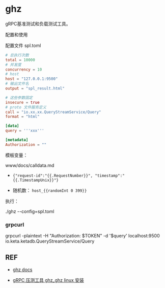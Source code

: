 
# ghz

gRPC基准测试和负载测试工具。


配置和使用

配置文件 spl.toml
```toml
# 总执行次数
total = 10000
# 并发度
concurrency = 10
# host
host = "127.0.0.1:9500"
# 输出文件名
output = "spl_result.html"

# 这些参数固定
insecure = true
# proto 文件服务定义
call = "io.xx.xx.QueryStreamService/Query"
format = "html"

[data]
query = '''xxx'''

[metadata]
Authorization = ""
```

模板变量：

www/docs/calldata.md

- `{"request-id":"{{.RequestNumber}}", "timestamp":"{{.TimestampUnix}}"}`

- 随机数： `host_{{randomInt 0 399}}`


执行：

./ghz --config=spl.toml  

### grpcurl 

grpcurl -plaintext -H "Authorization: $TOKEN" -d '$query' localhost:9500 io.keta.ketadb.QueryStreamService/Query


## REF

- [ghz docs](https://ghz.sh/docs)

- [gRPC 压测工具 ghz_ghz linux 安装](https://blog.csdn.net/blackbattery/article/details/118071611)